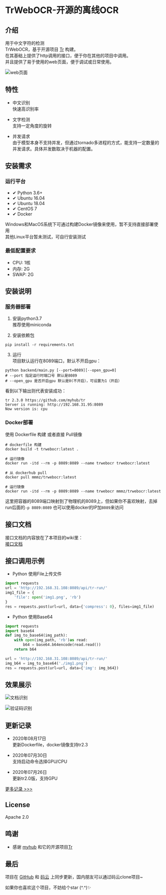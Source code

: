 # TrWebOCR-开源的离线OCR  

## 介绍
用于中文字符的检测  
TrWebOCR，基于开源项目 [Tr](https://github.com/myhub/tr) 构建。  
在其基础上提供了http调用的接口，便于你在其他的项目中调用。  
并且提供了易于使用的web页面，便于调试或日常使用。   

![web页面](https://images.alisen39.com/20200517184619.png)  

## 特性
* 中文识别  
快速高识别率
 
* 文字检测  
支持一定角度的旋转  

* 并发请求  
由于模型本身不支持并发，但通过tornado多进程的方式，能支持一定数量的并发请求。具体并发数取决于机器的配置。


## 安装需求  
 
### 运行平台  
* ✔ Python 3.6+  
* ✔ Ubuntu 16.04
* ✔ ️Ubuntu 18.04
* ✔ CentOS 7   
* ✔ Docker   

Windows和MacOS系统下可通过构建Docker镜像来使用，暂不支持直接部署使用  
其他Linux平台暂未测试，可自行安装测试  

### 最低配置要求  
* CPU:    1核  
* 内存:    2G  
* SWAP:   2G  

## 安装说明  
### 服务器部署
1. 安装python3.7  
    推荐使用miniconda
    
2. 安装依赖包  
``` shell script
pip install -r requirements.txt
```  

3. 运行  
项目默认运行在8089端口，默认不开启gpu：  
``` shell script
python backend/main.py [--port=8089][--open_gpu=0]
# --port 指定运行时端口号 默认是8089  
# --open_gpu 是否开启gpu 默认是0(不开启），可设置为1（开启）
```

看到以下输出则代表安装成功： 
```shell script
tr 2.3.0 https://github.com/myhub/tr
Server is running: http://192.168.31.95:8089
Now version is: cpu
```   

### Docker部署  
使用 Dockerfile 构建 或者直接 Pull镜像  
```shell script
# dockerfile 构建
docker build -t trwebocr:latest .

# 运行镜像
docker run -itd --rm -p 8089:8089 --name trwebocr trwebocr:latest 
```  

```shell script
# 从 dockerhub pull
docker pull mmmz/trwebocr:latest

# 运行镜像
docker run -itd --rm -p 8089:8089 --name trwebocr mmmz/trwebocr:latest 
```  
这里把容器的8089端口映射到了物理机的8089上，但如果你不喜欢映射，去掉run后面的`-p 8089:8089` 也可以使用docker的IP加`8089`来访问  

## 接口文档  
接口文档的内容放在了本项目的wiki里：  
[接口文档](https://github.com/alisen39/TrWebOCR/wiki/%E6%8E%A5%E5%8F%A3%E6%96%87%E6%A1%A3)    

## 接口调用示例  
* Python 使用File上传文件  
``` python
import requests
url = 'http://192.168.31.108:8089/api/tr-run/'
img1_file = {
    'file': open('img1.png', 'rb')
}
res = requests.post(url=url, data={'compress': 0}, files=img1_file)
```  

* Python 使用Base64  
``` python
import requests
import base64
def img_to_base64(img_path):
    with open(img_path, 'rb')as read:
        b64 = base64.b64encode(read.read())
    return b64
    
url = 'http://192.168.31.108:8089/api/tr-run/'
img_b64 = img_to_base64('./img1.png')
res = requests.post(url=url, data={'img': img_b64})
```



## 效果展示  

![文档识别](https://images.alisen39.com/20200501171943.png)  

![验证码识别](https://images.alisen39.com/20200501173211.png)

## 更新记录  
* 2020年08月17日  
    更新Dockerfile，docker镜像支持tr2.3  
    
* 2020年07月30日  
    支持启动命令选择GPU/CPU  

* 2020年07月26日  
	更新tr2.0版，支持GPU  

[更多记录 >>>](https://github.com/alisen39/TrWebOCR/blob/master/updateHistory.md)  


## License  
Apache 2.0

## 鸣谢
* 感谢 [myhub](https://github.com/myhub) 和它的开源项目[Tr](https://github.com/myhub/tr) 

## 最后  
项目在 [GitHub](https://github.com/alisen39/TrWebOCR) 和 [码云](https://gitee.com/alisen39/TrWebOCR) 上同步更新，国内朋友可以通过码云clone项目~  
  
如果你也喜欢这个项目，不妨给个star (^.^)✨
